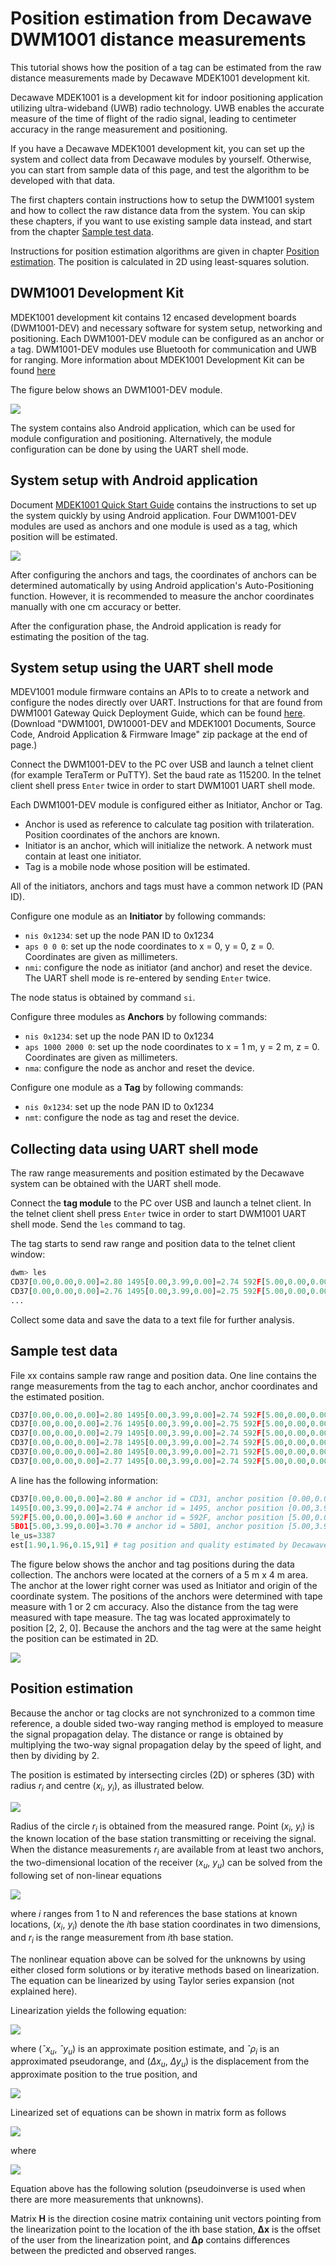 # Position estimation from Decawave DWM1001 distance measurements

This tutorial shows how the position of a tag can be estimated from the raw distance measurements made by Decawave MDEK1001 development kit.

Decawave MDEK1001 is a development kit for indoor positioning application utilizing ultra-wideband (UWB) radio technology. UWB enables the accurate measure of the time of flight of the radio signal, leading to centimeter accuracy in the range measurement and positioning. 

If you have a Decawave MDEK1001 development kit, you can set up the system and collect data from Decawave modules by yourself. Otherwise, you can start from sample data of this page, and test the algorithm to be developed with that data.

The first chapters contain instructions how to setup the DWM1001 system and how to collect the raw distance data from the system. You can skip these chapters, if you want to use existing sample data instead, and start from the chapter [Sample test data](#sample-test-data).

Instructions for position estimation algorithms are given in chapter [Position estimation](#position-estimation). The position is calculated in 2D using least-squares solution.

## DWM1001 Development Kit

MDEK1001 development kit contains 12 encased development boards (DWM1001-DEV) and necessary software for system setup, networking and positioning. Each DWM1001-DEV module can be configured as an anchor or a tag. DWM1001-DEV modules use Bluetooth for communication and UWB for ranging. More information about MDEK1001 Development Kit can be found [here](https://www.decawave.com/product/mdek1001-deployment-kit/)

The figure below shows an DWM1001-DEV module.

![](images/mdek1001.PNG)

The system contains also Android application, which can be used for module configuration and positioning. Alternatively, the module configuration can be done by using the UART shell mode.

## System setup with Android application

Document [MDEK1001 Quick Start Guide](https://www.decawave.com/mdek1001/quickstart/) contains the instructions to set up the system quickly by using Android application. Four DWM1001-DEV modules are used as anchors and one module is used as a tag, which position will be estimated. 

![](images/Anchors.JPG)

After configuring the anchors and tags, the coordinates of anchors can be determined automatically by using Android application's Auto-Positioning function. However, it is recommended to measure the anchor coordinates manually with one cm accuracy or better.

After the configuration phase, the Android application is ready for estimating the position of the tag. 

## System setup using the UART shell mode

MDEV1001 module firmware contains an APIs to to create a network and configure the nodes directly over UART. Instructions for that are found from DWM1001 Gateway Quick Deployment Guide, which can be found [here](https://www.decawave.com/product/mdek1001-deployment-kit/). (Download "DWM1001, DW10001-DEV and MDEK1001 Documents, Source Code, Android Application & Firmware Image" zip package at the end of page.)

Connect the DWM1001-DEV to the PC over USB and launch a telnet client (for example TeraTerm or PuTTY). Set the baud rate as 115200. In the telnet client shell press `Enter` twice in order to start DWM1001 UART shell mode.

Each DWM1001-DEV module is configured either as Initiator, Anchor or Tag. 

- Anchor is used as reference to calculate tag position with trilateration. Position coordinates of the anchors are known.
- Initiator is an anchor, which will initialize the network. A network must contain at least one initiator.
- Tag is a mobile node whose position will be estimated.

All of the initiators, anchors and tags must have a common network ID (PAN ID).

Configure one module as an **Initiator** by following commands:

- `nis 0x1234`: set up the node PAN ID to 0x1234
- `aps 0 0 0`: set up the node coordinates to x = 0, y = 0, z = 0. Coordinates are given as millimeters.
- `nmi`: configure the node as initiator (and anchor) and reset the device. The UART shell mode is re-entered by sending `Enter` twice.

The node status is obtained by command `si`.

Configure three modules as **Anchors** by following commands:

- `nis 0x1234`: set up the node PAN ID to 0x1234
- `aps 1000 2000 0`: set up the node coordinates to x = 1 m, y = 2 m, z = 0. Coordinates are given as millimeters.
- `nma`: configure the node as anchor and reset the device.

Configure one module as a **Tag** by following commands:

- `nis 0x1234`: set up the node PAN ID to 0x1234
- `nmt`: configure the node as tag and reset the device.

## Collecting data using UART shell mode

The raw range measurements and position estimated by the Decawave system can be obtained with the UART shell mode. 

Connect the **tag module** to the PC over USB and launch a telnet client. In the telnet client shell press `Enter` twice in order to start DWM1001 UART shell mode. Send the `les` command to tag.

The tag starts to send raw range and position data to the telnet client window:

```python
dwm> les
CD37[0.00,0.00,0.00]=2.80 1495[0.00,3.99,0.00]=2.74 592F[5.00,0.00,0.00]=3.60 5B01[5.00,3.99,0.00]=3.70 le_us=3387 est[1.90,1.96,0.15,91]
CD37[0.00,0.00,0.00]=2.76 1495[0.00,3.99,0.00]=2.75 592F[5.00,0.00,0.00]=3.61 5B01[5.00,3.99,0.00]=3.73
...
```

Collect some data and save the data to a text file for further analysis.

## Sample test data

File xx contains sample raw range and position data. One line contains the range measurements from the tag to each anchor, anchor coordinates and the estimated position.

```python
CD37[0.00,0.00,0.00]=2.80 1495[0.00,3.99,0.00]=2.74 592F[5.00,0.00,0.00]=3.60 5B01[5.00,3.99,0.00]=3.70 le_us=3387 est[1.90,1.96,0.15,91]
CD37[0.00,0.00,0.00]=2.76 1495[0.00,3.99,0.00]=2.75 592F[5.00,0.00,0.00]=3.61 5B01[5.00,3.99,0.00]=3.73 le_us=3387 est[1.90,1.94,0.24,90]
CD37[0.00,0.00,0.00]=2.79 1495[0.00,3.99,0.00]=2.74 592F[5.00,0.00,0.00]=3.75 5B01[5.00,3.99,0.00]=3.65 le_us=3387 est[1.89,1.98,0.36,85]
CD37[0.00,0.00,0.00]=2.78 1495[0.00,3.99,0.00]=2.74 592F[5.00,0.00,0.00]=3.61 5B01[5.00,3.99,0.00]=3.65 le_us=3631 est[1.89,1.97,0.41,90]
CD37[0.00,0.00,0.00]=2.80 1495[0.00,3.99,0.00]=2.71 592F[5.00,0.00,0.00]=3.66 5B01[5.00,3.99,0.00]=3.69 le_us=3418 est[1.90,1.99,0.14,88]
CD37[0.00,0.00,0.00]=2.77 1495[0.00,3.99,0.00]=2.74 592F[5.00,0.00,0.00]=3.69 5B01[5.00,3.99,0.00]=3.70 le_us=3387 est[1.90,2.00,0.05,95]
```

A line has the following information:

```python
CD37[0.00,0.00,0.00]=2.80 # anchor id = CD31, anchor position [0.00,0.00,0.00], distance 2.80
1495[0.00,3.99,0.00]=2.74 # anchor id = 1495, anchor position [0.00,3.99,0.00], distance 2.74
592F[5.00,0.00,0.00]=3.60 # anchor id = 592F, anchor position [5.00,0.00,0.00], distance 3.60
5B01[5.00,3.99,0.00]=3.70 # anchor id = 5B01, anchor position [5.00,3.99,0.00], distance 3.70
le_us=3387
est[1.90,1.96,0.15,91] # tag position and quality estimated by Decawave [1.90,1.96,0.15,91]
```

The figure below shows the anchor and tag positions during the data collection. The anchors were located at the corners of a 5 m x 4 m area. The anchor at the lower right corner was used as Initiator and origin of the coordinate system. The positions of the anchors were determined with tape measure with 1 or 2 cm accuracy. Also the distance from the tag were measured with tape measure. The tag was located approximately to position [2, 2, 0]. Because the anchors and the tag were at the same height the position can be estimated in 2D.

![](images/testsetup.PNG)

## Position estimation

Because the anchor or tag clocks are not synchronized to a common time reference, a double sided two-way ranging method is employed to measure the signal propagation delay. The distance or range is obtained by multiplying the two-way signal propagation delay by the speed of light, and then by dividing by 2.

The position is estimated by intersecting circles (2D) or spheres (3D) with radius *r<sub>i</sub>* and centre (*x<sub>i</sub>*, *y<sub>i</sub>*), as illustrated below.

![](images/Circles2.PNG)

Radius of the circle *r<sub>i</sub>* is obtained from the measured range. Point (*x<sub>i</sub>*, *y<sub>i</sub>*) is the known location of the base station transmitting or receiving the signal. When the distance measurements *r<sub>i</sub>* are available from at least two anchors, the
two-dimensional location of the receiver (*x<sub>u</sub>*, *y<sub>u</sub>*) can be solved from the following
set of non-linear equations 

![](images/eq1.gif)

where *i* ranges from 1 to N and references the base stations at known locations, (*x<sub>i</sub>*, *y<sub>i</sub>*) denote the *i*th base station coordinates in two dimensions, and *r<sub>i</sub>* is the range measurement from *i*th base station.

The nonlinear equation above can be solved for the unknowns by using either closed form solutions or by iterative methods based on linearization. The equation can be linearized by using Taylor series expansion (not explained here). 

Linearization yields the following equation: 

![](images/eq2.gif)

where  (*ˆx<sub>u</sub>*, *ˆy<sub>u</sub>*)  is an approximate position estimate, and *ˆρ<sub>i</sub>* is an approximated pseudorange, and (*Δx<sub>u</sub>*, *Δy<sub>u</sub>*) is the displacement from the approximate position to the true position, and 

![](images/eq3.GIF)

Linearized set of equations can be shown in matrix form as follows

![](images/eq4.GIF)

where

![](images/eq5.GIF)

Equation above has the following solution (pseudoinverse is used when there are more measurements that unknowns). 

Matrix **H** is the direction cosine matrix containing unit vectors pointing from the linearization point to the location of the ith base station, **Δx** is the offset of the user from the linearization point, and **Δρ** contains differences between the predicted and observed ranges.



